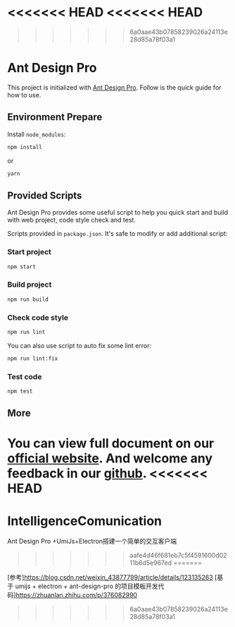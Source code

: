 <<<<<<< HEAD
<<<<<<< HEAD
=======
>>>>>>> 6a0aae43b07858239026a24113e28d85a78f03a1
# Ant Design Pro

This project is initialized with [Ant Design Pro](https://pro.ant.design). Follow is the quick guide for how to use.

## Environment Prepare

Install `node_modules`:

```bash
npm install
```

or

```bash
yarn
```

## Provided Scripts

Ant Design Pro provides some useful script to help you quick start and build with web project, code style check and test.

Scripts provided in `package.json`. It's safe to modify or add additional script:

### Start project

```bash
npm start
```

### Build project

```bash
npm run build
```

### Check code style

```bash
npm run lint
```

You can also use script to auto fix some lint error:

```bash
npm run lint:fix
```

### Test code

```bash
npm test
```

## More

You can view full document on our [official website](https://pro.ant.design). And welcome any feedback in our [github](https://github.com/ant-design/ant-design-pro).
<<<<<<< HEAD
=======
# IntelligenceComunication
Ant Design Pro +UmiJs+Electron搭建一个简单的交互客户端
>>>>>>> aafe4d46f681eb7c5f4591600d0211b6d5e967ed
=======

[参考]https://blog.csdn.net/weixin_43877799/article/details/123135263
[基于 umijs + electron + ant-design-pro 的项目模板开发代码]https://zhuanlan.zhihu.com/p/376082990
>>>>>>> 6a0aae43b07858239026a24113e28d85a78f03a1
